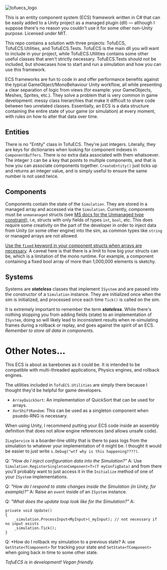 ![tofuecs_logo](https://user-images.githubusercontent.com/8916588/139094266-3e2db942-4842-4f0d-b1da-8e694ee3578c.png)

This is an entity component system (ECS) framework written in C# that can be easily added to a Unity project as a managed plugin (dll) — although I suppose there's no reason you couldn't use it for some other non-Unity purpose. Licensed under MIT.

This repo contains a solution with three projects: TofuECS, TofuECS.Utilities, and TofuECS.Tests. TofuECS is the main dll you will want to include in your project, while TofuECS.Utilities contains some other useful classes that aren't strictly necessary. TofuECS.Tests should not be included, but showcases how to start and run a simulation and how you can use this framework.

ECS frameworks are fun to code in and offer performance benefits against the typical GameObject/MonoBehaviour Unity workflow, all while presenting a clear separation of logic from views (for example: your GameObjects, Meshes, Sprites, etc.). They solve a problem that is very common in game development: messy class hierarchies that make it difficult to share code between two unrelated classes. Essentially, an ECS is a data structure containing the entire state of your game (or simulation) at every moment, with rules on how to alter that data over time.

## Entities
There is no "Entity" class in TofuECS. They're just integers. Literally, they are keys for dictionaries when looking for component indexes in `ComponentBuffers`. There is no extra data associated with them whatsoever. The integer `3` can be a key that points to multiple components, and that is how you can associate components together. `CreateEntity()` just ticks up and returns an integer value, and is simply useful to ensure the same number is not used twice.

## Components
Components contain the state of the `Simulation`. They are stored in a managed array and accessed via the `Simulation`. Currently, components must be `unmananaged` structs (see [MS docs for the Unmanaged type constraint](https://docs.microsoft.com/en-us/dotnet/csharp/language-reference/proposals/csharp-7.3/blittable)), i.e, structs with only fields of types `int`, `bool`, etc. This does require some creativity on the part of the developer in order to inject data from Unity (or some other engine) into the sim, as common types like `string` or managed arrays are not allowed.

[Use the `fixed` keyword in your component structs when arrays are necessary](https://docs.microsoft.com/en-us/dotnet/csharp/language-reference/unsafe-code#fixed-size-buffers). A caveat here is that there is a limit to how big your structs can be, which is a limitation of the mono runtime. For example, a component containing a fixed bool array of more than 1,000,000 elements is sketchy. 

## Systems
Systems are ***stateless***  classes that implement `ISystem` and are passed into the constructor of a `Simulation` instance. They are initialized once when the sim is initialized, and processed once each time `Tick()` is called on the sim.

It is extremely important to remember the term ***stateless***. While there's nothing stopping you from adding fields (state) to an implementation of `ISystem`, doing so will likely lead to inconsistent results when re-simulating frames during a rollback or replay, and goes against the spirit of an ECS. *Remember to store all data in components*.

# Other Notes...

This ECS is about as barebones as it could be. It is intended to be compatible with multi-threaded applications, Physics engines, and rollback engines.

The utilities included in `TofuECS.Utilities` are simply there because I thought they'd be helpful for game developers.
- `ArrayQuickSort`: An implementation of QuickSort that can be used for arrays.
- `XorShiftRandom`: This can be used as a singleton component when psuedo-RNG is necessary.

When using Unity, I recommend putting your ECS code inside an assembly definition that does not allow engine references (and allows unsafe code).

`ILogService` is a boarder-line utility that is there to pass logs from the simulation to whatever your implementation of it might be. I thought it would be easier to just write `s.Debug("wtf why is this happening????)`.

Q: *"How do I inject configuration data into the Simulation?"*  A: Use `Simulation.RegisterSingletonComponent<T>(T myConfigData)` and from there you'll probably want to just access it in the `Initialize` method of one of your `ISystem` implementations.

Q: *"How do I respond to state changes inside the Simulation (in Unity, for example)?"* A: Raise an `event` inside of an `ISystem` instance.

Q: *"What does the update loop look like for the Simulation?"* A:
```
private void Update()
{
    _simulation.ProcessInput<MyInput>(_myInput); // not necessary if no input exists
    _simulation.Tick();
}
```

Q: *How do I rollback my simulation to a previous state? A: use `GetState<TComponent>` for tracking your state and `SetState<TComponent>` when going back in time to some other state.

*TofuECS is in development! Vegan friendly.*
